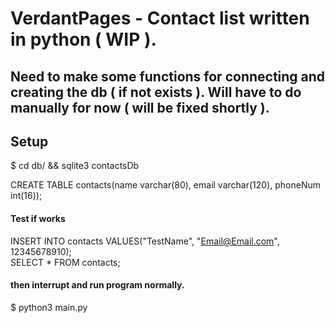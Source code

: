 # VerdantPages - Contact list written in python ( WIP ).

## Need to make some functions for connecting and creating the db ( if not exists ).  Will have to do manually for now ( will be fixed shortly ).

## Setup
$ cd db/ && sqlite3 contactsDb

CREATE TABLE contacts(name varchar(80), email varchar(120), phoneNum int(16));

#### Test if works
INSERT INTO contacts VALUES("TestName", "Email@Email.com", 12345678910);  
SELECT * FROM contacts;

#### then interrupt and run program normally.
$ python3 main.py
